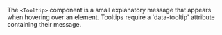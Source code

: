 The `<Tooltip>` component is a small explanatory message that appears when hovering over an element. Tooltips require a 'data-tooltip' attribute containing their message.